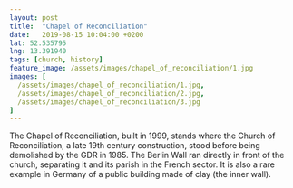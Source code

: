 ```yaml
---
layout: post
title:  "Chapel of Reconciliation"
date:   2019-08-15 10:04:00 +0200
lat: 52.535795
lng: 13.391940
tags: [church, history]
feature_image: /assets/images/chapel_of_reconciliation/1.jpg
images: [
  /assets/images/chapel_of_reconciliation/1.jpg,
  /assets/images/chapel_of_reconciliation/2.jpg,
  /assets/images/chapel_of_reconciliation/3.jpg
]
---
```


The Chapel of Reconciliation, built in 1999, stands where the Church of Reconciliation, a late 19th century construction, stood before being demolished by the GDR in 1985. The Berlin Wall ran directly in front of the church, separating it and its parish in the French sector. It is also a rare example in Germany of a public building made of clay (the inner wall).

